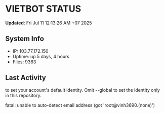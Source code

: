 # VIETBOT STATUS
**Updated**: Fri Jul 11 12:13:26 AM +07 2025

## System Info
- IP: 103.77.172.150
- Uptime: up 5 days, 4 hours
- Files: 9363

## Last Activity

to set your account's default identity.
Omit --global to set the identity only in this repository.

fatal: unable to auto-detect email address (got 'root@vinh3690.(none)')
